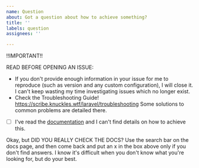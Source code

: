 ```yaml
---
name: Question
about: Got a question about how to achieve something?
title: ''
labels: question
assignees: ''

---
```

!!IMPORTANT!!

READ BEFORE OPENING AN ISSUE:

- If you don't provide enough information in your issue for me to reproduce (such as version and any custom configuration), I will close it. I can't keep wasting my time investigating issues which no longer exist.
- Check the Troubleshooting Guide! https://scribe.knuckles.wtf/laravel/troubleshooting Some solutions to common problems are detailed there.


- [ ] I've read the [documentation](https://scribe.knuckles.wtf/laravel) and I can't find details on how to achieve this.

Okay, but DID YOU REALLY CHECK THE DOCS? Use the search bar on the docs page, and then come back and put an x in the box above only if you don't find answers. I know it's difficult when you don't know what you're looking for, but do your best.
